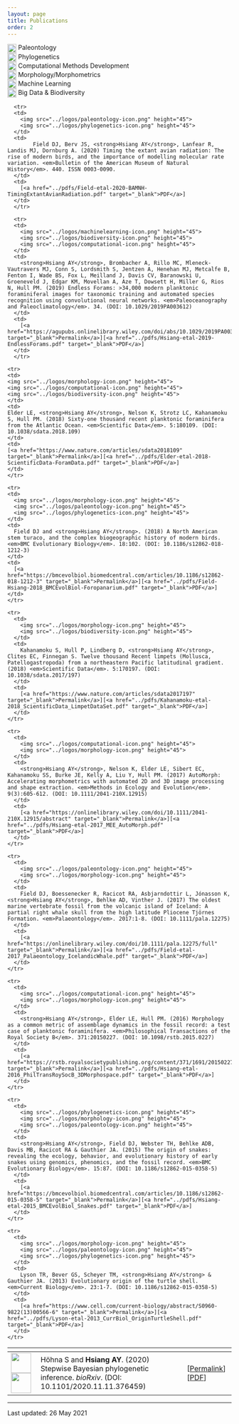```yaml
---
layout: page
title: Publications
order: 2
---
```

<pm>
<img src="../logos/paleontology-icon.png" height="20" style="vertical-align:middle;"> Paleontology
<br />
<img src="../logos/phylogenetics-icon.png" height="20" style="vertical-align:middle;"> Phylogenetics
<br />
<img src="../logos/computational-icon.png" height="20" style="vertical-align:middle;"> Computational Methods Development
<br />
<img src="../logos/morphology-icon.png" height="20" style="vertical-align:middle;"> Morphology/Morphometrics
<br />
<img src="../logos/machinelearning-icon.png" height="20" style="vertical-align:middle;"> Machine Learning
<br />
<img src="../logos/biodiversity-icon.png" height="20" style="vertical-align:middle;"> Big Data & Biodiversity
</pm>

<br />

<table class="alternating">
  <thead>
    <th class="row-icon"></th>
    <th class="row-pub"></th>
    <th class="row-links"></th>
  </thead>
  <tbody>
  	  <tr>
      <td>
        <img src="../logos/phylogenetics-icon.png" height="45">
        <img src="../logos/computational-icon.png" height="45">
      </td>
      <td>
            Höhna S and <strong>Hsiang AY</strong>. (2020) Stepwise Bayesian phylogenetic inference. <em>bioRxiv</em>. (DOI: 10.1101/2020.11.11.376459)
      </td>
      <td>
        [<a href="https://www.biorxiv.org/content/10.1101/2020.11.11.376459v1" target="_blank">Permalink</a>][<a href="../pdfs/Höhna-Hsiang-2020-bioRxiv-StepwiseBayesianInference.pdf" target="_blank">PDF</a>]
      </td>
      </tr>
      
      <tr>
      <td>
        <img src="../logos/paleontology-icon.png" height="45">
        <img src="../logos/phylogenetics-icon.png" height="45">
      </td>
      <td>
            Field DJ, Berv JS, <strong>Hsiang AY</strong>, Lanfear R, Landis MJ, Dornburg A. (2020) Timing the extant avian radiation: The rise of modern birds, and the importance of modelling molecular rate variation. <em>Bulletin of the American Museum of Natural History</em>. 440. ISSN 0003-0090.
      </td>
      <td>
        [<a href="../pdfs/Field-etal-2020-BAMNH-TimingExtantAvianRadiation.pdf" target="_blank">PDF</a>]
      </td>
      </tr>
  
      <tr>
      <td>
        <img src="../logos/machinelearning-icon.png" height="45">
        <img src="../logos/biodiversity-icon.png" height="45">
        <img src="../logos/computational-icon.png" height="45">
      </td>
      <td>
        <strong>Hsiang AY</strong>, Brombacher A, Rillo MC, Mleneck-Vautravers MJ, Conn S, Lordsmith S, Jentzen A, Henehan MJ, Metcalfe B, Fenton I, Wade BS, Fox L, Meilland J, Davis CV, Baranowski U, Groeneveld J, Edgar KM, Movellan A, Aze T, Dowsett H, Miller G, Rios N, Hull PM. (2019) Endless Forams: >34,000 modern planktonic foraminiferal images for taxonomic training and automated species recognition using convolutional neural networks. <em>Paleoceanography and Paleoclimatology</em>. 34. (DOI: 10.1029/2019PA003612)
      </td>
      <td>
        [<a href="https://agupubs.onlinelibrary.wiley.com/doi/abs/10.1029/2019PA003612" target="_blank">Permalink</a>][<a href="../pdfs/Hsiang-etal-2019-EndlessForams.pdf" target="_blank">PDF</a>]
      </td>
      </tr>

    <tr>
    <td>
    <img src="../logos/morphology-icon.png" height="45">
    <img src="../logos/computational-icon.png" height="45">
    <img src="../logos/biodiversity-icon.png" height="45">
    </td>
    <td>
    Elder LE, <strong>Hsiang AY</strong>, Nelson K, Strotz LC, Kahanamoku S, Hull PM. (2018) Sixty-one thousand recent planktonic foraminifera from the Atlantic Ocean. <em>Scientific Data</em>. 5:180109. (DOI: 10.1038/sdata.2018.109)
    </td>
    <td>
    [<a href="https://www.nature.com/articles/sdata2018109" target="_blank">Permalink</a>][<a href="../pdfs/Elder-etal-2018-ScientificData-ForamData.pdf" target="_blank">PDF</a>]
    </td>
    </tr>

    <tr>
    <td>
      <img src="../logos/morphology-icon.png" height="45">
      <img src="../logos/paleontology-icon.png" height="45">
      <img src="../logos/phylogenetics-icon.png" height="45">
    </td>
    <td>
      Field DJ and <strong>Hsiang AY</strong>. (2018) A North American stem turaco, and the complex biogeographic history of modern birds. <em>BMC Evolutionary Biology</em>. 18:102. (DOI: 10.1186/s12862-018-1212-3)
    </td>
    <td>
      [<a href="https://bmcevolbiol.biomedcentral.com/articles/10.1186/s12862-018-1212-3" target="_blank">Permalink</a>][<a href="../pdfs/Field-Hsiang-2018_BMCEvolBiol-Foropanarium.pdf" target="_blank">PDF</a>]
    </td>
    </tr>

    <tr>
      <td>
        <img src="../logos/morphology-icon.png" height="45">
        <img src="../logos/biodiversity-icon.png" height="45">
      </td>
      <td>
        Kahanamoku S, Hull P, Lindberg D, <strong>Hsiang AY</strong>, Clites EC, Finnegan S. Twelve thousand Recent limpets (Mollusca, Patellogastropoda) from a northeastern Pacific latitudinal gradient. (2018) <em>Scientific Data</em>. 5:170197. (DOI: 10.1038/sdata.2017/197)
      </td>
      <td>
        [<a href="https://www.nature.com/articles/sdata2017197" target="_blank">Permalink</a>][<a href="../pdfs/Kahanamoku-etal-2018_ScientificData_LimpetDataSet.pdf" target="_blank">PDF</a>]
      </td>
    </tr>

    <tr>
      <td>
        <img src="../logos/computational-icon.png" height="45">
        <img src="../logos/morphology-icon.png" height="45">
      </td>
      <td>
        <strong>Hsiang AY</strong>, Nelson K, Elder LE, Sibert EC, Kahanamoku SS, Burke JE, Kelly A, Liu Y, Hull PM. (2017) AutoMorph: Accelerating morphometrics with automated 2D and 3D image processing and shape extraction. <em>Methods in Ecology and Evolution</em>. 9(3):605-612. (DOI: 10.1111/2041-210X.12915)
      </td>
      <td>
        [<a href="https://onlinelibrary.wiley.com/doi/10.1111/2041-210X.12915/abstract" target="_blank">Permalink</a>][<a href="../pdfs/Hsiang-etal-2017_MEE_AutoMorph.pdf" target="_blank">PDF</a>]
      </td>
    </tr>

    <tr>
      <td>
        <img src="../logos/paleontology-icon.png" height="45">
        <img src="../logos/morphology-icon.png" height="45">
      </td>
      <td>
        Field DJ, Boessenecker R, Racicot RA, Asbjarndottir L, Jónasson K, <strong>Hsiang AY</strong>, Behlke AD, Vinther J. (2017) The oldest marine vertebrate fossil from the volcanic island of Iceland: A partial right whale skull from the high latitude Pliocene Tjörnes Formation. <em>Palaeontology</em>. 2017:1-8. (DOI: 10.1111/pala.12275)
      </td>
      <td>
        [<a href="https://onlinelibrary.wiley.com/doi/10.1111/pala.12275/full" target="_blank">Permalink</a>][<a href="../pdfs/Field-etal-2017_Palaeontology_IcelandicWhale.pdf" target="_blank">PDF</a>]
      </td>
    </tr>

    <tr>
      <td>
        <img src="../logos/computational-icon.png" height="45">
        <img src="../logos/morphology-icon.png" height="45">
      </td>
      <td>
        <strong>Hsiang AY</strong>, Elder LE, Hull PM. (2016) Morphology as a common metric of assemblage dynamics in the fossil record: a test case of planktonic foraminifera. <em>Philosophical Transactions of the Royal Society B</em>. 371:20150227. (DOI: 10.1098/rstb.2015.0227)
      </td>
      <td>
        [<a href="https://rstb.royalsocietypublishing.org/content/371/1691/20150227.long" target="_blank">Permalink</a>][<a href="../pdfs/Hsiang-etal-2016_PhilTransRoySocB_3DMorphospace.pdf" target="_blank">PDF</a>]
      </td>
    </tr>

    <tr>
      <td>
        <img src="../logos/phylogenetics-icon.png" height="45">
        <img src="../logos/morphology-icon.png" height="45">
        <img src="../logos/paleontology-icon.png" height="45">
      </td>
      <td>
        <strong>Hsiang AY</strong>, Field DJ, Webster TH, Behlke ADB, Davis MB, Racicot RA & Gauthier JA. (2015) The origin of snakes: revealing the ecology, behavior, and evolutionary history of early snakes using genomics, phenomics, and the fossil record. <em>BMC Evolutionary Biology</em>. 15:87. (DOI: 10.1186/s12862-015-0358-5)
      </td>
      <td>
        [<a href="https://bmcevolbiol.biomedcentral.com/articles/10.1186/s12862-015-0358-5" target="_blank">Permalink</a>][<a href="../pdfs/Hsiang-etal-2015_BMCEvolBiol_Snakes.pdf" target="_blank">PDF</a>]
      </td>
    </tr>

    <tr>
      <td>
        <img src="../logos/morphology-icon.png" height="45">
        <img src="../logos/paleontology-icon.png" height="45">
        <img src="../logos/phylogenetics-icon.png" height="45">
      </td>
      <td>
        Lyson TR, Bever GS, Scheyer TM, <strong>Hsiang AY</strong> & Gauthier JA. (2013) Evolutionary origin of the turtle shell. <em>Current Biology</em>. 23:1-7. (DOI: 10.1186/s12862-015-0358-5)
      </td>
      <td>
        [<a href="https://www.cell.com/current-biology/abstract/S0960-9822(13)00566-6" target="_blank">Permalink</a>][<a href="../pdfs/Lyson-etal-2013_CurrBiol_OriginTurtleShell.pdf" target="_blank">PDF</a>]
      </td>
    </tr>
  </tbody>
</table>

<hr>
<pm>Last updated: 26 May 2021</pm>
